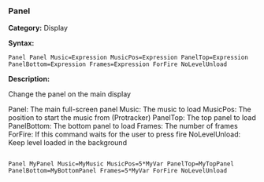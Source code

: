 ### Panel

**Category:**
Display

**Syntax:**

```scorpionengine
Panel Panel Music=Expression MusicPos=Expression PanelTop=Expression PanelBottom=Expression Frames=Expression ForFire NoLevelUnload
```

**Description:**

Change the panel on the main display

Panel: The main full-screen panel
Music: The music to load
MusicPos: The position to start the music from (Protracker)
PanelTop: The top panel to load
PanelBottom: The bottom panel to load
Frames: The number of frames
ForFire: If this command waits for the user to press fire
NoLevelUnload: Keep level loaded in the background

```scorpionengine

Panel MyPanel Music=MyMusic MusicPos=5*MyVar PanelTop=MyTopPanel PanelBottom=MyBottomPanel Frames=5*MyVar ForFire NoLevelUnload

```
